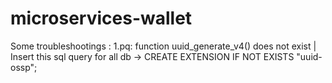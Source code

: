 # microservices-wallet
Some troubleshootings :
1.pq: function uuid_generate_v4() does not exist | Insert this sql query for all db -> CREATE EXTENSION IF NOT EXISTS "uuid-ossp";

